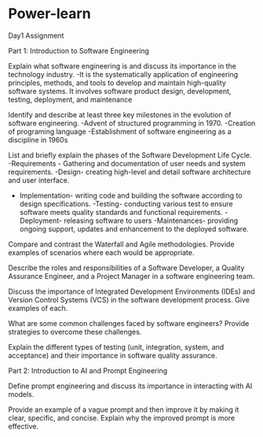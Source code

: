 # Power-learn
Day1 Assignment

Part 1: Introduction to Software Engineering

Explain what software engineering is and discuss its importance in the technology industry.
-It is the systematically application of engineering principles, methods, and tools to develop and maintain high-quality software systems. It involves software product design, development, testing, deployment, and maintenance

Identify and describe at least three key milestones in the evolution of software engineering.
-Advent of structured programming in 1970.
-Creation of programing language 
-Establishment of software engineering as a discipline in 1960s

List and briefly explain the phases of the Software Development Life Cycle.
-Requirements - Gathering and documentation of user needs and system requirements.
-Design-  creating high-level and detail software architecture and user interface.
- Implementation- writing code and building the software according to design specifications.
-Testing- conducting various test to ensure software meets quality standards and functional requirements.
-Deployment- releasing software to users
-Maintenances- providing ongoing support, updates and enhancement to the deployed software.

Compare and contrast the Waterfall and Agile methodologies. Provide examples of scenarios where each would be appropriate.

Describe the roles and responsibilities of a Software Developer, a Quality Assurance Engineer, and a Project Manager in a software engineering team.

Discuss the importance of Integrated Development Environments (IDEs) and Version Control Systems (VCS) in the software development process. Give examples of each.

What are some common challenges faced by software engineers? Provide strategies to overcome these challenges.

Explain the different types of testing (unit, integration, system, and acceptance) and their importance in software quality assurance.

Part 2: Introduction to AI and Prompt Engineering

Define prompt engineering and discuss its importance in interacting with AI models.

Provide an example of a vague prompt and then improve it by making it clear, specific, and concise. Explain why the improved prompt is more effective.
